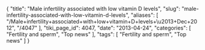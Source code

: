 {
    "title": "Male infertility associated with low vitamin D levels",
    "slug": "male-infertility-associated-with-low-vitamin-d-levels",
    "aliases": [
        "/Male+infertility+associated+with+low+vitamin+D+levels+\u2013+Dec+2012",
        "/4047"
    ],
    "tiki_page_id": 4047,
    "date": "2013-04-24",
    "categories": [
        "Fertility and sperm",
        "Top news"
    ],
    "tags": [
        "Fertility and sperm",
        "Top news"
    ]
}